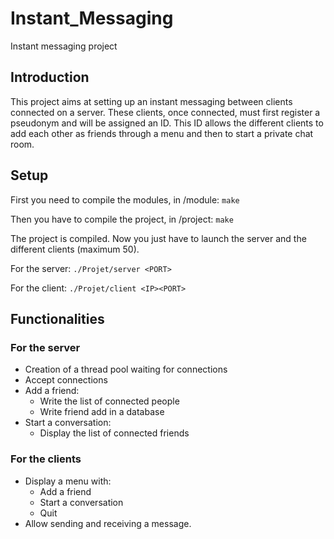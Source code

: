 # Instant_Messaging
Instant messaging project
## Introduction
This project aims at setting up an instant messaging between clients connected on a server.
These clients, once connected, must first register a pseudonym and will be assigned an ID.
This ID allows the different clients to add each other as friends through a menu and then to start a private chat room.
## Setup
First you need to compile the modules, in /module: ```make```

Then you have to compile the project, in /project: ```make```

The project is compiled. Now you just have to launch the server and the different clients (maximum 50).

For the server:
```./Projet/server <PORT>``` 

For the client:
```./Projet/client <IP><PORT>```

## Functionalities
### For the server
- Creation of a thread pool waiting for connections
- Accept connections 
- Add a friend:
	- Write the list of connected people
	- Write friend add in a database
- Start a conversation:
	- Display the list of connected friends
	
### For the clients

- Display a menu with:
	- Add a friend
	- Start a conversation
	- Quit
- Allow sending and receiving a message.

